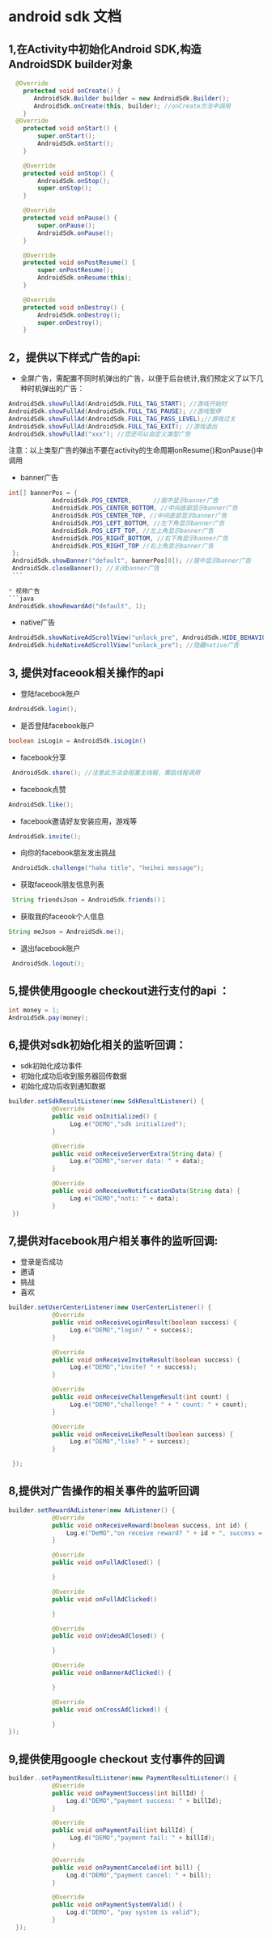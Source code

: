 #  android sdk 文档
## 1,在Activity中初始化Android SDK,构造AndroidSDK builder对象
```java
  @Override
    protected void onCreate() {
       AndroidSdk.Builder builder = new AndroidSdk.Builder();
       AndroidSdk.onCreate(this, builder); //onCreate方法中调用
    }
  @Override
    protected void onStart() {
        super.onStart();
        AndroidSdk.onStart();
    }

    @Override
    protected void onStop() {
        AndroidSdk.onStop();
        super.onStop();
    }

    @Override
    protected void onPause() {
        super.onPause();
        AndroidSdk.onPause();
    }

    @Override
    protected void onPostResume() {
        super.onPostResume();
        AndroidSdk.onResume(this);
    }

    @Override
    protected void onDestroy() {
        AndroidSdk.onDestroy();
        super.onDestroy();
    }
```
## 2，提供以下样式广告的api:
* 全屏广告，需配置不同时机弹出的广告，以便于后台统计,我们预定义了以下几种时机弹出的广告：
```java
AndroidSdk.showFullAd(AndroidSdk.FULL_TAG_START); //游戏开始时
AndroidSdk.showFullAd(AndroidSdk.FULL_TAG_PAUSE); //游戏暂停
AndroidSdk.showFullAd(AndroidSdk.FULL_TAG_PASS_LEVEL);//游戏过关
AndroidSdk.showFullAd(AndroidSdk.FULL_TAG_EXIT); //游戏退出
AndroidSdk.showFullAd("xxx"); //您还可以自定义类型广告
``` 
 注意：以上类型广告的弹出不要在activity的生命周期onResume()和onPause()中调用
  
* banner广告

```java
int[] bannerPos = {
            AndroidSdk.POS_CENTER,      //居中显示banner广告
            AndroidSdk.POS_CENTER_BOTTOM, //中间底部显示banner广告
            AndroidSdk.POS_CENTER_TOP, //中间底部显示banner广告
            AndroidSdk.POS_LEFT_BOTTOM, //左下角显示banner广告
            AndroidSdk.POS_LEFT_TOP, //左上角显示banner广告
            AndroidSdk.POS_RIGHT_BOTTOM, //右下角显示banner广告
            AndroidSdk.POS_RIGHT_TOP //右上角显示banner广告
 };
 AndroidSdk.showBanner("default", bannerPos[0]); //居中显示banner广告
 AndroidSdk.closeBanner(); //关闭banner广告
 ```    
 
* 视频广告
```java
AndroidSdk.showRewardAd("default", 1);
```
* native广告
```java
AndroidSdk.showNativeAdScrollView("unlock_pre", AndroidSdk.HIDE_BEHAVIOR_NO_HIDE, 50); //显示native广告
AndroidSdk.hideNativeAdScrollView("unlock_pre"); //隐藏native广告
```
 
## 3, 提供对faceook相关操作的api	
* 登陆facebook账户
```java
AndroidSdk.login();
 ```
* 是否登陆facebook账户
```java
boolean isLogin = AndroidSdk.isLogin()
 ```
* facebook分享
```java
 AndroidSdk.share(); //注意此方法会阻塞主线程，需启线程调用
 ```
* facebook点赞
```java
AndroidSdk.like();
 ```
* facebook邀请好友安装应用，游戏等
```java
AndroidSdk.invite();
 ```
* 向你的facebook朋友发出挑战
```java
 AndroidSdk.challenge("haha title", "heihei message");
 ```
* 获取faceook朋友信息列表
```java
 String friendsJson = AndroidSdk.friends()；
  ```
* 获取我的faceook个人信息
```java
String meJson = AndroidSdk.me();
 ```
* 退出facebook账户
```java
 AndroidSdk.logout();
 ```
## 5,提供使用google checkout进行支付的api ：
```java
int money = 1;
AndroidSdk.pay(money);
```
## 6,提供对sdk初始化相关的监听回调：
* sdk初始化成功事件
* 初始化成功后收到服务器回传数据
* 初始化成功后收到通知数据
```java
builder.setSdkResultListener(new SdkResultListener() {
            @Override
            public void onInitialized() {
                 Log.e("DEMO","sdk initialized");
            }

            @Override
            public void onReceiveServerExtra(String data) {
                 Log.e("DEMO","server data: " + data);
            }

            @Override
            public void onReceiveNotificationData(String data) {
                 Log.e("DEMO","noti: " + data);
            }
 })
```
## 7,提供对facebook用户相关事件的监听回调:
* 登录是否成功
* 邀请
* 挑战
* 喜欢
```java
builder.setUserCenterListener(new UserCenterListener() {
            @Override
            public void onReceiveLoginResult(boolean success) {
                 Log.e("DEMO","login? " + success);
            }

            @Override
            public void onReceiveInviteResult(boolean success) {
                 Log.e("DEMO","invite? " + success);
            }

            @Override
            public void onReceiveChallengeResult(int count) {
                 Log.e("DEMO","challenge? " + " count: " + count);
            }

            @Override
            public void onReceiveLikeResult(boolean success) {
                 Log.e("DEMO","like? " + success);
            }

 });
 ```
## 8,提供对广告操作的相关事件的监听回调
```java
builder.setRewardAdListener(new AdListener() {
            @Override
            public void onReceiveReward(boolean success, int id) {
                Log.e("DeMO","on receive reward? " + id + ", success = " + success);
            }

            @Override
            public void onFullAdClosed() {

            }

            @Override
            public void onFullAdClicked() 

            }

            @Override
            public void onVideoAdClosed() {

            }

            @Override
            public void onBannerAdClicked() {

            }

            @Override
            public void onCrossAdClicked() {

            }
});
```
## 9,提供使用google checkout 支付事件的回调 
```java
builder..setPaymentResultListener(new PaymentResultListener() {
            @Override
            public void onPaymentSuccess(int billId) {
                Log.d("DEMO","payment success: " + billId);
            }

            @Override
            public void onPaymentFail(int billId) {
                 Log.d("DEMO","payment fail: " + billId);
            }

            @Override
            public void onPaymentCanceled(int bill) {
                Log.d("DEMO","payment cancel: " + bill);
            }

            @Override
            public void onPaymentSystemValid() {
                Log.d("DEMO", "pay system is valid");
            }
  });
  ```
     
